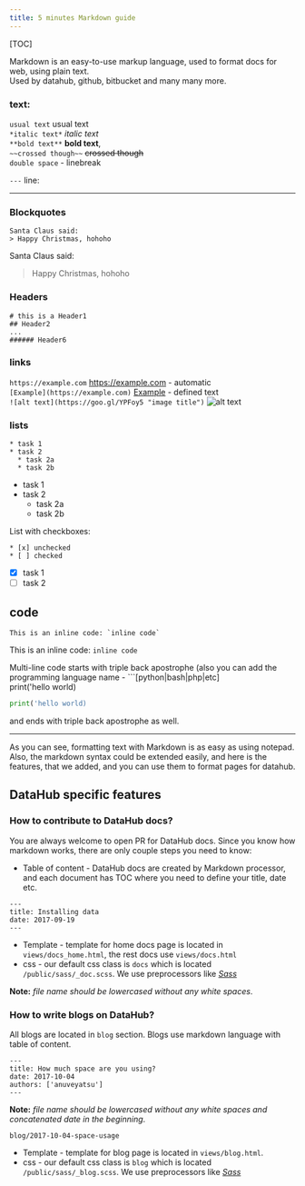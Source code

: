 ```yaml
---
title: 5 minutes Markdown guide
---
```



[TOC]

Markdown is an easy-to-use markup language, used to format docs for web, using plain text.  
Used by datahub, github, bitbucket and many many more.

### text:

`usual text` usual text  
`*italic text*` *italic text*   
`**bold text**` **bold text**,  
`~~crossed though~~` ~~crossed though~~  
`double space` - linebreak

`---` line:

---  
### Blockquotes

```
Santa Claus said:
> Happy Christmas, hohoho
```
Santa Claus said:
> Happy Christmas, hohoho


### Headers 

```
# this is a Header1
## Header2
...
###### Header6
```

### links

`https://example.com` https://example.com - automatic  
`[Example](https://example.com)` [Example](https://datahub.io) - defined text  
`![alt text](https://goo.gl/YPFoy5 "image title")`
![alt text](https://goo.gl/YPFoy5 "image title")

### lists

```
* task 1
* task 2
  * task 2a
  * task 2b
```
* task 1
* task 2
  * task 2a
  * task 2b

List with checkboxes:
```
* [x] unchecked 
* [ ] checked
```

* [x] task 1 
* [ ] task 2

## code

```
This is an inline code: `inline code`
```
This is an inline code: `inline code`
  
Multi-line code starts with triple back apostrophe (also you can add the programming language name - ```[python|bash|php|etc]  
print('hello world)
```python
print('hello world)
```
and ends with triple back apostrophe as well.

---
As you can see, formatting text with Markdown is as easy as using notepad. Also, the markdown syntax could be extended easily, and here is the features, that we added, and you can use them to format pages for datahub.

## DataHub specific features

### How to contribute to DataHub docs?

You are always welcome to open PR for DataHub docs.
Since you know how markdown works, there are only couple steps you need to know:

* Table of content - DataHub docs are created by Markdown processor, and each document has TOC where you need to define your title, date etc.
```
---
title: Installing data
date: 2017-09-19
---
```
* Template - template for home docs page is located in `views/docs_home.html`, the rest docs use `views/docs.html`
* css - our default css class is `docs` which is located `/public/sass/_doc.scss`. We use preprocessors like [*Sass*][sass]

**Note:** *file name should be lowercased without any white spaces*.

### How to write blogs on DataHub?

All blogs are located in `blog` section. Blogs use markdown language with table of content. 
```
---
title: How much space are you using?
date: 2017-10-04
authors: ['anuveyatsu']
---
```

**Note:** *file name should be lowercased without any white spaces and concatenated date in the beginning*.
```
blog/2017-10-04-space-usage
```
* Template - template for blog page is located in `views/blog.html`.
* css - our default css class is `blog` which is located `/public/sass/_blog.scss`. We use preprocessors like [*Sass*][sass]



[sass]: http://sass-lang.com/